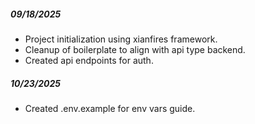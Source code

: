 ##### 09/18/2025
 - Project initialization using xianfires framework.
 - Cleanup of boilerplate to align with api type backend.
 - Created api endpoints for auth.

##### 10/23/2025
 - Created .env.example for env vars guide.